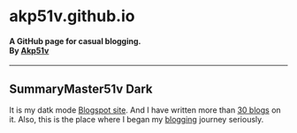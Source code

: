 # akp51v.github.io
<h4>A GitHub page for casual blogging.
<br/>By <a href="https://akp51v.com" target="_blank">Akp51v</a></h4>
<hr>
<h2>SummaryMaster51v Dark</h2>
<p>It is my datk mode <a href="https://summ-akp51v.blogspot.com">Blogspot site</a>. And I have written more than <a href="https://summ-akp51v.blogspot.com/p/navigation-index-sitemap-only-4-u.html?m=1">30 blogs</a> on it. Also, this is the place where I began my <a href="https://summ-akp51v.blogspot.com/2022/06/blogging-in-2022-extended-explanation.html?m=1">blogging</a> journey seriously.</p>
